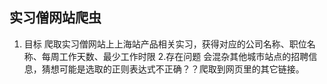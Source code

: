 ## 实习僧网站爬虫
1. 目标
爬取实习僧网站上上海站产品相关实习，获得对应的公司名称、职位名称、每周工作天数、最少工作时限
2.存在问题
会混杂其他城市站点的招聘信息，猜想可能是选取的正则表达式不正确？？爬取到网页里的其它链接。